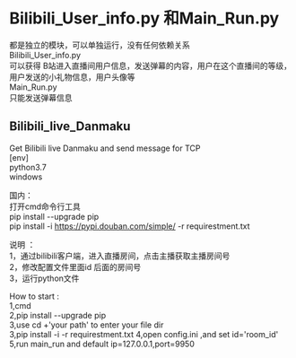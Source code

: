 # Bilibili_User_info.py 和Main_Run.py  
都是独立的模块，可以单独运行，没有任何依赖关系  
Bilibili_User_info.py  
可以获得 B站进入直播间用户信息，发送弹幕的内容，用户在这个直播间的等级，用户发送的小礼物信息，用户头像等  
Main_Run.py   
只能发送弹幕信息  
## Bilibili_live_Danmaku
Get Bilibili live Danmaku and send message for TCP  
[env]  
python3.7   
windows  

国内：  
打开cmd命令行工具  
pip install --upgrade pip    
pip install -i https://pypi.douban.com/simple/ -r requirestment.txt  

说明  ：    
1，通过bilibili客户端，进入直播房间，点击主播获取主播房间号    
2，修改配置文件里面id 后面的房间号  
3，运行python文件  

How to start :  
1,cmd  
2,pip install --upgrade pip  
3,use cd +'your path' to enter your file dir  
3,pip install -i -r requirestment.txt
4,open config.ini ,and set id='room_id'  
5,run main_run and default ip=127.0.0.1,port=9950




